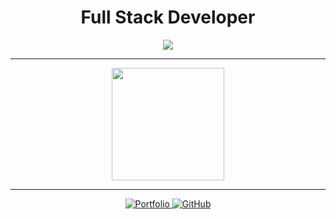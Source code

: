 <h1 align="center">Full Stack Developer</h1>

<p align="center">
  <img src="https://readme-typing-svg.herokuapp.com?font=Fira+Code&weight=500&size=22&pause=1000&center=true&vCenter=true&width=450&lines=I+am+Aissa+Bedr;I+%E2%9D%A4+Solid.js+%26+TypeScript" />
</p>

---

<p align="center">
  <img src="https://github-readme-stats.vercel.app/api?username=aissa-dev1&show_icons=true&theme=radical" height="180"/>
</p>

---

<p align="center">
  <a href="https://aissabedr.vercel.app" target="_blank">
    <img src="https://img.shields.io/badge/Portfolio-121212?logo=vercel&logoColor=white" alt="Portfolio" />
  </a>
  <a href="https://github.com/aissa-dev1">
    <img src="https://img.shields.io/badge/GitHub-181717?logo=github&logoColor=white" alt="GitHub" />
  </a>
</p>
